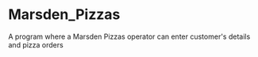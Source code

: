 # Marsden_Pizzas
A program where a Marsden Pizzas operator can enter customer's details and pizza orders
